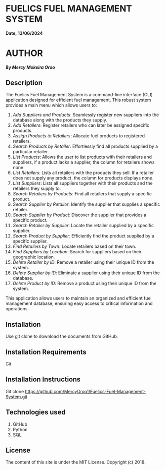 # FUELICS FUEL MANAGEMENT SYSTEM
#### Date, 13/06/2024
# AUTHOR
#### By *Mercy Mokeira Oroo*
## Description
The Fuelics Fuel Management System is a command-line interface (CLI) application designed for efficient fuel management. This robust system provides a main menu which allows users to:

   1. *Add Suppliers and Products*: Seamlessly register new suppliers into the database along with the products they supply.
   1. *Add Retailers*: Register retailers who can later be assigned specific products.
   1. *Assign Products to Retailers*: Allocate fuel products to registered retailers.
   1. *Search Products by Retailer*: Effortlessly find all products supplied by a particular retailer.
   1. *List Products*: Allows the user to list products with their retailers and suppliers, if a product lacks a supplier, the column for retailers shows none.
   1. *List Retailers*: Lists all retailers with the products they sell. If a retailer does not supply any product, the column for products displays none.
   1. *List Suppliers*: Lists all suppliers together with their products and the retailers they supply to.
   1. *Search Retailers by Products*: Find all retailers that supply a specific product.
   1. *Search Supplier by Retailer*: Identify the supplier that supplies a specific retailer.
   1. *Search Supplier by Product*: Discover the supplier that provides a specific product.
   1. *Search Retailer by Supplier*: Locate the retailer supplied by a specific supplier.
   1. *Search Product by Supplier*: Efficiently find the product supplied by a specific supplier.
   1. *Find Retailers by Town*: Locate retailers based on their town.
   1. *Find Suppliers by Location*: Search for suppliers based on their geographic location.
   1. *Delete Retailer by ID*: Remove a retailer using their unique ID from the system.
   1. *Delete Supplier by ID*: Eliminate a supplier using their unique ID from the database.
   1. *Delete Product by ID*: Remove a product using their unique ID from the system.

This application allows users to maintain an organized and efficient fuel management database, ensuring easy access to critical information and operations.

## Installation
Use git clone to download the documents from GitHub.

## Installation Requirements
Git
 
## Installation Instructions
Git clone https://github.com/MercyOroo1/Fuelics-Fuel-Management-System.git

## Technologies used
1. GitHub
1. Python
1. SQL

## License 
The content of this site is under the MIT License.
Copyright (c) 2018.

